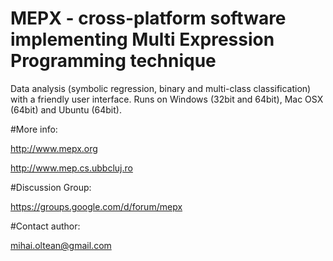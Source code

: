 # MEPX - cross-platform software implementing Multi Expression Programming technique

Data analysis (symbolic regression, binary and multi-class classification) with a friendly user interface. Runs on Windows (32bit and 64bit), Mac OSX (64bit) and Ubuntu (64bit).

#More info:

http://www.mepx.org

http://www.mep.cs.ubbcluj.ro

#Discussion Group:

https://groups.google.com/d/forum/mepx

#Contact author:

mihai.oltean@gmail.com